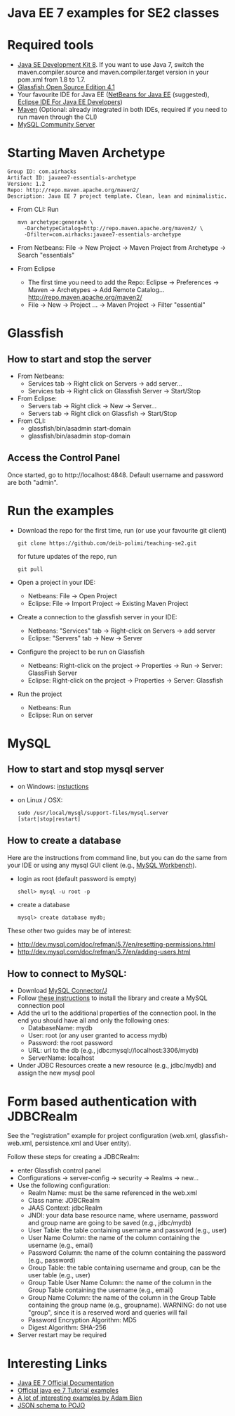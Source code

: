 Java EE 7 examples for SE2 classes
=======

# Required tools
* [Java SE Development Kit 8](http://www.oracle.com/technetwork/java/javase/downloads/jdk8-downloads-2133151.html). If you want to use Java 7, switch the maven.compiler.source and maven.compiler.target version in your pom.xml from 1.8 to 1.7.
* [Glassfish Open Source Edition 4.1](https://glassfish.java.net/download.html)
* Your favourite IDE for Java EE ([NetBeans for Java EE](https://netbeans.org/downloads/) (suggested), [Eclipse IDE For Java EE Developers](https://www.eclipse.org/downloads/packages/eclipse-ide-java-ee-developers/lunasr1))
* [Maven](http://maven.apache.org/download.cgi) (Optional: already integrated in both IDEs, required if you need to run maven through the CLI)
* [MySQL Community Server](http://dev.mysql.com/downloads/mysql/)

# Starting Maven Archetype

```
Group ID: com.airhacks
Artifact ID: javaee7-essentials-archetype
Version: 1.2
Repo: http://repo.maven.apache.org/maven2/
Description: Java EE 7 project template. Clean, lean and minimalistic.
```

* From CLI: Run

  ```
  mvn archetype:generate \
    -DarchetypeCatalog=http://repo.maven.apache.org/maven2/ \
    -Dfilter=com.airhacks:javaee7-essentials-archetype
  ```
* From Netbeans: File -> New Project -> Maven Project from Archetype -> Search "essentials"

* From Eclipse
  * The first time you need to add the Repo: Eclipse -> Preferences -> Maven -> Archetypes -> Add Remote Catalog... http://repo.maven.apache.org/maven2/
  * File -> New -> Project ... -> Maven Project -> Filter "essential"
    
# Glassfish

## How to start and stop the server
* From Netbeans:
	* Services tab -> Right click on Servers -> add server...
	* Services tab -> Right click on Glassfish Server -> Start/Stop
* From Eclipse:
	* Servers tab -> Right click -> New -> Server...
	* Servers tab -> Right click on Glassfish -> Start/Stop
* From CLI:
	* glassfish/bin/asadmin start-domain
	* glassfish/bin/asadmin stop-domain
	
## Access the Control Panel

Once started, go to http://localhost:4848. Default username and password are both "admin".

# Run the examples
* Download the repo for the first time, run (or use your favourite git client)

  ```
  git clone https://github.com/deib-polimi/teaching-se2.git
  ```
  for future updates of the repo, run
  
  ```
  git pull
  ```
* Open a project in your IDE:
  * Netbeans: File -> Open Project
  * Eclipse: File -> Import Project -> Existing Maven Project
* Create a connection to the glassfish server in your IDE:
  * Netbeans: "Services" tab -> Right-click on Servers -> add server
  * Eclipse: "Servers" tab -> New -> Server
* Configure the project to be run on Glassfish
  * Netbeans: Right-click on the project -> Properties -> Run -> Server: GlassFish Server
  * Eclipse: Right-click on the project -> Properties -> Server: Glassfish
* Run the project
  * Netbeans: Run
  * Eclipse: Run on server
  
# MySQL

## How to start and stop mysql server
* on Windows: [instuctions](http://dev.mysql.com/doc/mysql-startstop-excerpt/5.7/en/windows-server-first-start.html)
* on Linux / OSX:

	```
	sudo /usr/local/mysql/support-files/mysql.server [start|stop|restart]
	```
	
## How to create a database
Here are the instructions from command line, but you can do the same from your IDE or using any mysql GUI client (e.g., [MySQL Workbench](http://www.mysql.it/products/workbench/)).
* login as root (default password is empty)

	```
	shell> mysql -u root -p
	```
* create a database

	```
	mysql> create database mydb;
	```
	
These other two guides may be of interest:
* http://dev.mysql.com/doc/refman/5.7/en/resetting-permissions.html
* http://dev.mysql.com/doc/refman/5.7/en/adding-users.html

## How to connect to MySQL:
* Download [MySQL Connector/J](http://dev.mysql.com/downloads/connector/j/)
* Follow [these instructions](http://dev.mysql.com/doc/connector-j/en/connector-j-usagenotes-glassfish-config.html) to install the library and create a MySQL connection pool
* Add the url to the additional properties of the connection pool. In the end you should have all and only the following ones:
	* DatabaseName: mydb
	* User: root (or any user granted to access mydb)
	* Password: the root password
	* URL: url to the db (e.g., jdbc:mysql://localhost:3306/mydb)
	* ServerName: localhost
* Under JDBC Resources create a new resource (e.g., jdbc/mydb) and assign the new mysql pool

# Form based authentication with JDBCRealm
See the "registration" example for project configuration (web.xml, glassfish-web.xml, persistence.xml and User entity).

Follow these steps for creating a JDBCRealm: 
* enter Glassfish control panel
* Configurations -> server-config -> security -> Realms -> new...
* Use the following configuration:
	* Realm Name: must be the same referenced in the web.xml
	* Class name: JDBCRealm
	* JAAS Context: jdbcRealm
	* JNDI: your data base resource name, where username, password and group name are going to be saved (e.g., jdbc/mydb)
	* User Table: the table containing username and password (e.g., user)
	* User Name Column: the name of the column containing the username (e.g., email)
	* Password Column: the name of the column containing the password (e.g., password)
	* Group Table: the table containing username and group, can be the user table (e.g., user)
	* Group Table User Name Column: the name of the column in the Group Table containing the username (e.g., email)
	* Group Name Column: the name of the column in the Group Table containing the group name (e.g., groupname). WARNING: do not use "group", since it is a reserved word and queries will fail
	* Password Encryption Algorithm: MD5
	* Digest Algorithm: SHA-256
* Server restart may be required
	
# Interesting Links
* [Java EE 7 Official Documentation](https://docs.oracle.com/javaee/)
* [Official java ee 7 Tutorial examples](https://github.com/javaee-samples/javaee7-samples)
* [A lot of interesting examples by Adam Bien](https://kenai.com/projects/javaee-patterns/sources/hg/show)
* [JSON schema to POJO](http://www.jsonschema2pojo.org)
